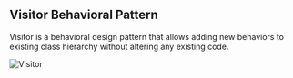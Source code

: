 ## Visitor Behavioral Pattern

Visitor is a behavioral design pattern that allows adding new behaviors to existing class hierarchy without altering any existing code.

![Visitor](https://github.com/muarshad01/Python-Design-Patterns/blob/main/Behavioral_Design_Patterns/Visitor/images/visitor.png)
